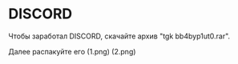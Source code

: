 # DISCORD

Чтобы заработал DISCORD, скачайте архив "tgk bb4byp1ut0.rar".

Далее распакуйте его
(1.png)
(2.png)


